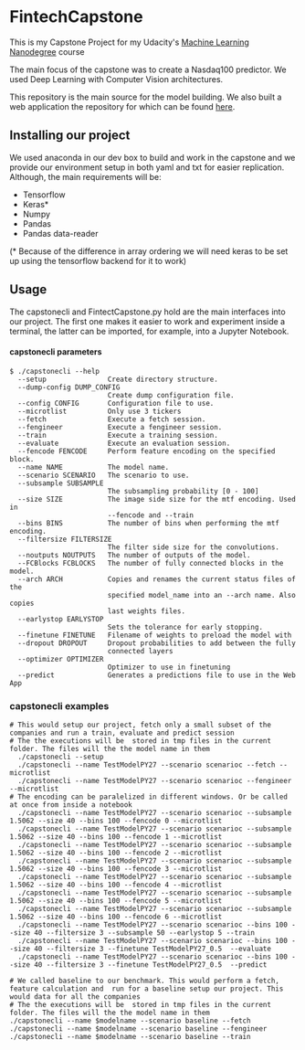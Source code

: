 # FintechCapstone

This is my Capstone Project for my Udacity's [Machine Learning Nanodegree](https://www.udacity.com/course/machine-learning-engineer-nanodegree--nd009) course

The main focus of the capstone was to create a Nasdaq100 predictor. We used Deep Learning with Computer Vision architectures.

This repository is the main source for the model building.
We also built a web application the repository for which can be found [here](https://github.com/pjsousa/FintechCapstoneWeb).


## Installing our project

We used anaconda in our dev box to build and work in the capstone and we provide our environment setup in both yaml and txt for easier replication. Although, the main requirements will be:
- Tensorflow
- Keras*
- Numpy
- Pandas
- Pandas data-reader


(* Because of the difference in array ordering we will need keras to be set up using the tensorflow backend for it to work)


## Usage

The capstonecli and FintectCapstone.py hold are the main interfaces into our project. The first one makes it easier to work and experiment inside a terminal, the latter can be imported, for example, into a Jupyter Notebook.


#### capstonecli parameters

~~~
$ ./capstonecli --help
  --setup               Create directory structure.
  --dump-config DUMP_CONFIG
                        Create dump configuration file.
  --config CONFIG       Configuration file to use.
  --microtlist          Only use 3 tickers
  --fetch               Execute a fetch session.
  --fengineer           Execute a fengineer session.
  --train               Execute a training session.
  --evaluate            Execute an evaluation session.
  --fencode FENCODE     Perform feature encoding on the specified block.
  --name NAME           The model name.
  --scenario SCENARIO   The scenario to use.
  --subsample SUBSAMPLE
                        The subsampling probability [0 - 100]
  --size SIZE           The image side size for the mtf encoding. Used in
                        --fencode and --train
  --bins BINS           The number of bins when performing the mtf encoding.
  --filtersize FILTERSIZE
                        The filter side size for the convolutions.
  --noutputs NOUTPUTS   The number of outputs of the model.
  --FCBlocks FCBLOCKS   The number of fully connected blocks in the model.
  --arch ARCH           Copies and renames the current status files of the
                        specified model_name into an --arch name. Also copies
                        last weights files.
  --earlystop EARLYSTOP
                        Sets the tolerance for early stopping.
  --finetune FINETUNE   Filename of weights to preload the model with
  --dropout DROPOUT     Dropout probabilities to add between the fully
                        connected layers
  --optimizer OPTIMIZER
                        Optimizer to use in finetuning
  --predict             Generates a predictions file to use in the Web App
~~~

### capstonecli examples

~~~
# This would setup our project, fetch only a small subset of the companies and run a train, evaluate and predict session
# The the executions will be  stored in tmp files in the current folder. The files will the the model name in them
  ./capstonecli --setup
  ./capstonecli --name TestModelPY27 --scenario scenarioc --fetch --microtlist
  ./capstonecli --name TestModelPY27 --scenario scenarioc --fengineer --microtlist
# The encoding can be paralelized in different windows. Or be called at once from inside a notebook
  ./capstonecli --name TestModelPY27 --scenario scenarioc --subsample 1.5062 --size 40 --bins 100 --fencode 0 --microtlist
  ./capstonecli --name TestModelPY27 --scenario scenarioc --subsample 1.5062 --size 40 --bins 100 --fencode 1 --microtlist
  ./capstonecli --name TestModelPY27 --scenario scenarioc --subsample 1.5062 --size 40 --bins 100 --fencode 2 --microtlist
  ./capstonecli --name TestModelPY27 --scenario scenarioc --subsample 1.5062 --size 40 --bins 100 --fencode 3 --microtlist
  ./capstonecli --name TestModelPY27 --scenario scenarioc --subsample 1.5062 --size 40 --bins 100 --fencode 4 --microtlist
  ./capstonecli --name TestModelPY27 --scenario scenarioc --subsample 1.5062 --size 40 --bins 100 --fencode 5 --microtlist
  ./capstonecli --name TestModelPY27 --scenario scenarioc --subsample 1.5062 --size 40 --bins 100 --fencode 6 --microtlist
  ./capstonecli --name TestModelPY27 --scenario scenarioc --bins 100 --size 40 --filtersize 3 --subsample 50 --earlystop 5 --train
  ./capstonecli --name TestModelPY27 --scenario scenarioc --bins 100 --size 40 --filtersize 3 --finetune TestModelPY27_0.5  --evaluate
  ./capstonecli --name TestModelPY27 --scenario scenarioc --bins 100 --size 40 --filtersize 3 --finetune TestModelPY27_0.5  --predict
~~~

~~~
# We called baseline to our benchmark. This would perform a fetch, feature calculation and  run for a baseline setup our project. This would data for all the companies
# The the executions will be  stored in tmp files in the current folder. The files will the the model name in them
./capstonecli --name $modelname --scenario baseline --fetch
./capstonecli --name $modelname --scenario baseline --fengineer
./capstonecli --name $modelname --scenario baseline --train
~~~

